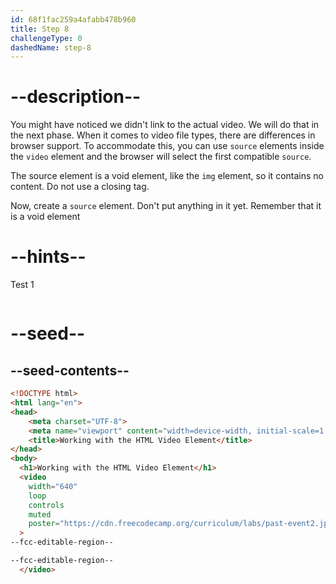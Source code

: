 ```yaml
---
id: 68f1fac259a4afabb478b960
title: Step 8
challengeType: 0
dashedName: step-8
---
```


# --description--

You might have noticed we didn't link to the actual video.
We will do that in the next phase. When it comes to video file types,
there are differences in browser support. To accommodate this, you can
use `source` elements inside the `video` element and the browser will select
the first compatible `source`.

The source element is a void element, like the `img` element, so it contains no content. 
Do not use a closing tag.

Now, create a `source` element. Don't put anything in it yet.
Remember that it is a void element


# --hints--

Test 1

```js

```

# --seed--

## --seed-contents--

```html
<!DOCTYPE html>
<html lang="en">
<head>
    <meta charset="UTF-8">
    <meta name="viewport" content="width=device-width, initial-scale=1.0">
    <title>Working with the HTML Video Element</title>
</head>
<body>
  <h1>Working with the HTML Video Element</h1>
  <video
    width="640"
    loop
    controls
    muted
    poster="https://cdn.freecodecamp.org/curriculum/labs/past-event2.jpg"
  >
--fcc-editable-region--

--fcc-editable-region--
  </video>
```
